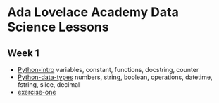 # Ada Lovelace Academy Data Science Lessons
## Week 1

- [Python-intro](data_science_week_1_1.ipynb)
variables, constant, functions, docstring, counter
- [Python-data-types](data_science_week_1_2.ipynb)
numbers, string, boolean, operations, datetime, fstring, slice, decimal
- [exercise-one](\exercise\week-1-exercise.ipynb)